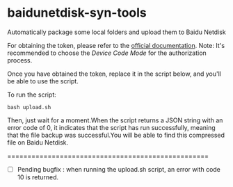 # baidunetdisk-syn-tools
Automatically package some local folders and upload them to Baidu Netdisk

For obtaining the token, please refer to the [official documentation](https://pan.baidu.com/union/doc/ol0rsap9s).
Note: It's recommended to choose the *Device Code Mode* for the authorization process.

Once you have obtained the token, replace it in the script below, and you'll be able to use the script.

To run the script:
```shell
bash upload.sh
```

Then, just wait for a moment.When the script returns a JSON string with an error code of 0, it indicates that the script has run successfully, meaning that the file backup was successful.You will be able to find this compressed file on Baidu Netdisk.

==================================================
- [ ] Pending bugfix : when running the upload.sh script, an error with code 10 is returned.
